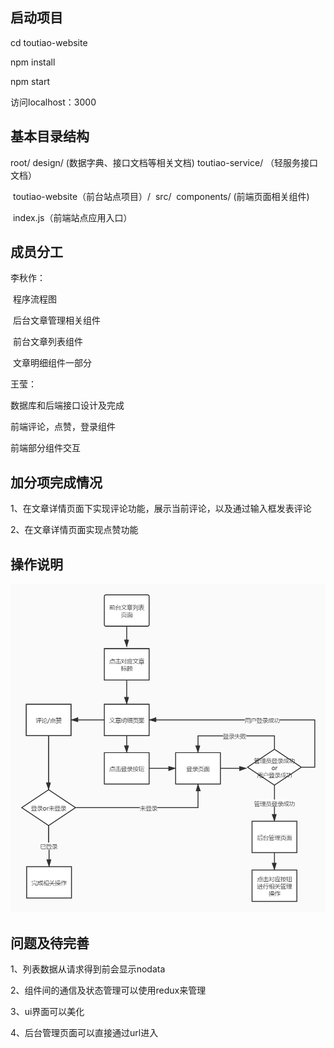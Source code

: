 ## 启动项目

cd toutiao-website

npm install

npm start

访问localhost：3000



## 基本目录结构

root/
	design/
			(数据字典、接口文档等相关文档)
	toutiao-service/
			（轻服务接口文档）

​	toutiao-website（前台站点项目）/
​				src/
​					components/
​							(前端页面相关组件)

​					index.js（前端站点应用入口）

## 成员分工

李秋作：

​	程序流程图

​	后台文章管理相关组件

​	前台文章列表组件

​	文章明细组件一部分

王莹：

数据库和后端接口设计及完成

前端评论，点赞，登录组件

前端部分组件交互

## 加分项完成情况

1、在文章详情页面下实现评论功能，展示当前评论，以及通过输入框发表评论

2、在文章详情页面实现点赞功能



## 操作说明

![](./程序流程图.jpg)



## 问题及待完善

1、列表数据从请求得到前会显示nodata

2、组件间的通信及状态管理可以使用redux来管理

3、ui界面可以美化

4、后台管理页面可以直接通过url进入